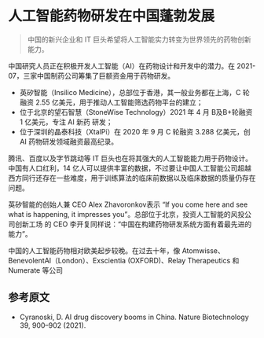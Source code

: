 # 人工智能药物研发在中国蓬勃发展

> 中国的新兴企业和 IT 巨头希望将人工智能实力转变为世界领先的药物创新能力。

中国研究人员正在积极开发人工智能（AI）在药物设计和开发中的潜力。在 2021-07，三家中国制药公司筹集了巨额资金用于药物研发。

- 英矽智能（Insilico Medicine），总部位于香港，其一般业务都在上海，C 轮融资 2.55 亿美元，用于推动人工智能筛选药物平台的建立；
- 位于北京的望石智慧（StoneWise Technology）2021 年 4 月 B及B+轮融资 1 亿美元，专注 AI 新药 研发；
- 位于深圳的晶泰科技（XtalPi）在 2020 年 9 月 C 轮融资 3.288 亿美元，创 AI 药物研发领域融资最高纪录。

腾讯、百度以及字节跳动等 IT 巨头也在将其强大的人工智能能力用于药物设计。中国有人口红利，14 亿人可以提供丰富的数据，不过要让中国人工智能公司超越西方同行还存在一些难度，用于训练算法的临床前数据以及临床数据的质量仍存在问题。

英矽智能的创始人兼 CEO Alex Zhavoronkov表示 “If you come here and see what is happening, it impresses you”。总部位于北京，投资人工智能的风投公司创新工场 的 CEO 李开复同样说：“中国在构建药物研发系统方面有着最先进的能力”。

中国的人工智能药物相对欧美起步较晚。在过去十年，像 Atomwisse、BenevolentAI（London）、Exscientia (OXFORD)、Relay Therapeutics 和 Numerate 等公司

## 参考原文

- Cyranoski, D. AI drug discovery booms in China. Nature Biotechnology 39, 900–902 (2021).
